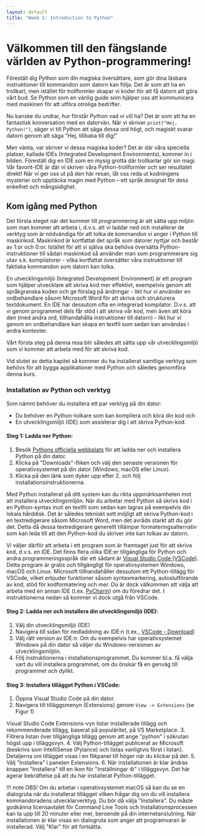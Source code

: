 ```yaml
---
layout: default
title: "Week 1: Introduction to Python"
---
```


# Välkommen till den fängslande världen av Python-programmering!

Föreställ dig Python som din magiska översättare, som gör dina läsbara instruktioner till kommandon som datorn kan följa. Det är som att ha en trollkarl, men istället för trollformler skapar vi koder för att få datorn att göra vårt bud. Se Python som en vänlig guide som hjälper oss att kommunicera med maskinen för att utföra otroliga bedrifter.

Nu kanske du undrar, hur förstår Python vad vi vill ha? Det är som att ha en fantastisk konversation med en datorvän. När vi skriver `print("Hej, Python!")`, säger vi till Python att säga dessa ord högt, och magiskt svarar datorn genom att säga "Hej, tillbaka till dig!"

Men vänta, var skriver vi dessa magiska koder? Det är där våra speciella platser, kallade IDEs (Integrated Development Environments), kommer in i bilden. Föreställ dig en IDE som en mysig grotta där trollkarlar gör sin magi. Vår favorit-IDE är där vi skriver våra Python-trollformler och ser resultatet direkt! När vi ger oss ut på den här resan, låt oss reda ut kodningens mysterier och upptäcka magin med Python – ett språk designat för dess enkelhet och mångsidighet.

## Kom igång med Python

Det första steget när det kommer till programmering är att sätta upp miljön som man kommer att arbeta i, d.v.s. att vi laddar ned och installerar de verktyg som är nödvändiga för att tolka de kommandon vi anger i Python till maskinkod. Maskinkod är kortfattat det språk som datorer nyttjar och består av 1:or och 0:or. Istället för att vi själva ska behöva översätta Python-instruktioner till sådan maskinkod så använder man som programmerare sig utav s.k. kompilatorer - vilka kortfattat översätter våra instruktioner till faktiska kommandon som datorn kan tolka.

En utvecklingsmiljö (Integrated Development Environment) är ett program som hjälper utvecklare att skriva kod mer effektivt, exempelvis genom att språkgranska koden och ge förslag på ändringar - likt hur vi använder en ordbehandlare såsom Microsoft Word för att skriva och strukturera textdokument. En IDE har dessutom ofta en integrerad kompilator. D.v.s. att vi genom programmet dels får stöd i att skriva vår kod, men även att köra den (med andra ord, tillhandahålla instruktioner till datorn) - likt hur vi genom en ordbehandlare kan skapa en textfil som sedan kan användas i andra kontexter.

Vårt första steg på denna resa blir således att sätta upp vår utvecklingsmiljö som vi kommer att arbeta med för att skriva kod.

Vid slutet av detta kapitel så kommer du ha installerat samtliga verktyg som behövs för att bygga applikationer med Python och således genomföra denna kurs.

### Installation av Python och verktyg

Som nämnt behöver du installera ett par verktyg på din dator:

- Du behöver en Python-tolkare som kan kompilera och köra din kod och
- En utvecklingsmiljö (IDE) som assisterar dig i att skriva Python-kod.

#### Steg 1: Ladda ner Python:

1. Besök [Pythons officiella webbplats](https://www.python.org/) för att ladda ner och installera Python på din dator.
2. Klicka på "Downloads"-fliken och välj den senaste versionen för operativsystemet på din dator (Windows, macOS eller Linux).
3. Klicka på den länk som dyker upp efter 2. och följ installationsinstruktionerna.

Med Python installerat på ditt system kan du rikta uppmärksamheten mot att installera utvecklingsmiljön. När du arbetar med Python så skrivs kod i en Python-syntax inuti en textfil som sedan kan lagras på exempelvis din lokala hårddisk. Det är således tekniskt sett möjligt att skriva Python-kod i en textredigerare såsom Microsoft Word, men det avråds starkt att du gör det. Detta då dessa textredigerare generellt tillämpar formateringsalternativ som kan leda till att den Python-kod du skriver inte kan tolkas av datorn.

Vi väljer därför att arbeta i ett program som är framtaget just för att skriva kod, d.v.s. en IDE. Det finns flera olika IDE:er tillgängliga för Python och andra programmeringsspråk där ett sådant är [Visual Studio Code (VSCode)](https://code.visualstudio.com/). Detta program är gratis och tillgängligt för operativsystemen Windows, macOS och Linux. Microsoft tillhandahåller dessutom ett Python-tillägg för VSCode, vilket erbjuder funktioner såsom syntaxmarkering, autoslutförande av kod, stöd för kodformatering och mer. Du är dock välkommen att välja att arbeta med en annan IDE (t.ex. [PyCharm](https://www.jetbrains.com/pycharm/)) om du föredrar det. I instruktionerna nedan så kommer vi dock utgå från VSCode.

#### Steg 2: Ladda ner och installera din utvecklingsmiljö (IDE):

1. Välj din utvecklingsmiljö (IDE)
2. Navigera till sidan för nedladdning av IDE:n (t.ex., [VSCode - Download](https://code.visualstudio.com/Download))
3. Välj rätt version av IDE:n. Om du exempelvis har operativsystemet Windows på din dator så väljer du Windows-versionen av utvecklingsmiljön.
4. Följ instruktionerna i installationsprogrammet. Du kommer bl.a. få välja vart du vill installera programmet, om du önskar få en genväg till programmet och dylikt.

#### Steg 3: Installera tillägget Python i VSCode:

1. Öppna Visual Studio Code på din dator.
2. Navigera till tilläggsmenyn (Extensions) genom `View -> Extensions` (se Figur 1)



Visual Studio Code Extensions-vyn listar installerade tillägg och rekommenderade tillägg, baserat på populäritet, på VS Marketplace.
3. Filtrera listan över tillgängliga tillägg genom att ange "python" i sökrutan högst upp i tilläggsvyn.
4. Välj Python-tillägget publicerat av Microsoft (beskrivs som IntelliSense (Pylance) och listas vanligtvis först i listan). Detaljerna om tillägget visas i en flikpanel till höger när du klickar på det.
5. Välj "Installera" i panelen Extensions.
6. När installationen är klar ändras knappen "Installera" till en ikon för "Inställningar ⚙️" i tilläggsvyn. Det här agerar bekräftelse på att du har installerat Python-tillägget.

!!! note
OBS! Om du arbetar i operativsystemet macOS så kan du se en dialogruta när du installerat tillägget vilken frågar dig om du vill installera kommandoradens utvecklarverktyg. Du bör då välja "Installera". Du måste godkänna licensavtalet för Command Line Tools och Installationsprocessen kan ta upp till 20 minuter eller mer, beroende på din internetanslutning. När installationen är klar visas en dialogruta som anger att programvaran är installerad. Välj "Klar" för att fortsätta.
